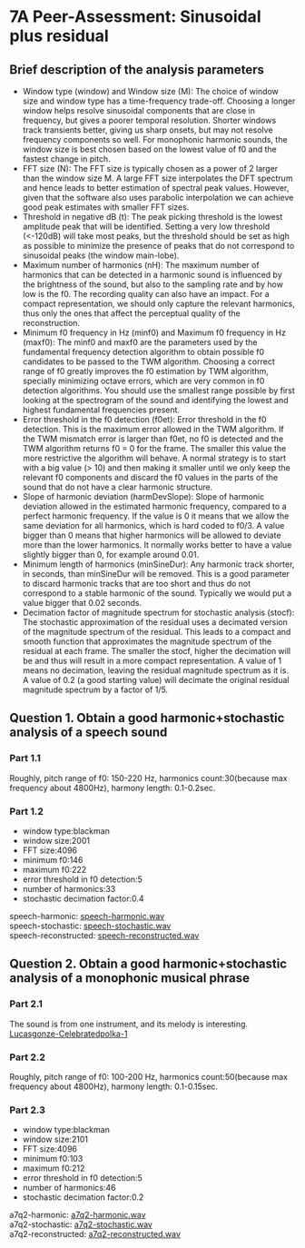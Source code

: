 7A Peer-Assessment: Sinusoidal plus residual
========= 

## Brief description of the analysis parameters

* Window type (window) and Window size (M): The choice of window size and window type has a time-frequency trade-off. Choosing a longer window helps resolve sinusoidal components that are close in frequency, but gives a poorer temporal resolution. Shorter windows track transients better, giving us sharp onsets, but may not resolve frequency components so well. For monophonic harmonic sounds, the window size is best chosen based on the lowest value of f0 and the fastest change in pitch. 
* FFT size (N): The FFT size is typically chosen as a power of 2 larger than the window size M. A large FFT size interpolates the DFT spectrum and hence leads to better estimation of spectral peak values. However, given that the software also uses parabolic interpolation we can achieve good peak estimates with smaller FFT sizes. 
* Threshold in negative dB (t): The peak picking threshold is the lowest amplitude peak that will be identified. Setting a very low threshold (<-120dB) will take most peaks, but the threshold should be set as high as possible to minimize the presence of peaks that do not correspond to sinusoidal peaks (the window main-lobe). 
* Maximum number of harmonics (nH): The maximum number of harmonics that can be detected in a harmonic sound is influenced by the brightness of the sound, but also to the sampling rate and by how low is the f0.  The recording quality can also have an impact. For a compact representation, we should only capture the relevant harmonics, thus only the ones that affect the perceptual quality of the reconstruction. 
* Minimum f0 frequency in Hz (minf0) and Maximum f0 frequency in Hz (maxf0): The minf0 and maxf0 are the parameters used by the fundamental frequency detection algorithm to obtain possible f0 candidates to be passed to the TWM algorithm. Choosing a correct range of f0 greatly improves the f0 estimation by TWM algorithm, specially minimizing octave errors, which are very common in f0 detection algorithms. You should use the smallest range possible by first looking at the spectrogram of the sound and identifying the lowest and highest fundamental frequencies present.
* Error threshold in the f0 detection (f0et): Error threshold in the f0 detection. This is the maximum error allowed in the TWM algorithm. If the TWM mismatch error is larger than f0et, no f0 is detected and the TWM algorithm returns f0 = 0 for the frame.  The smaller this value the more restrictive the algorithm will behave. A normal strategy is to start with a big value (> 10) and then making it smaller until we only keep the relevant f0 components and discard the f0 values in the parts of the sound that do not have a clear harmonic structure.
* Slope of harmonic deviation (harmDevSlope): Slope of harmonic deviation allowed in the estimated harmonic frequency, compared to a perfect harmonic frequency. If the value is 0 it means that we allow the same deviation for all harmonics, which is hard coded to f0/3. A value bigger than 0 means that higher harmonics will be allowed to deviate more than the lower harmonics. It normally works better to have a value slightly bigger than 0, for example around 0.01.
* Minimum length of harmonics (minSineDur): Any harmonic track shorter, in seconds, than minSineDur will be removed. This is a good parameter to discard harmonic tracks that are too short and thus do not correspond to a stable harmonic of the sound. Typically we would put a value bigger that 0.02 seconds.
* Decimation factor of magnitude spectrum for stochastic analysis (stocf): The stochastic approximation of the residual uses a decimated version of the magnitude spectrum of the residual. This leads to a compact and smooth function that approximates the magnitude spectrum of the residual at each frame. The smaller the stocf, higher the decimation will be and thus will result in a more compact representation.  A value of 1 means no decimation, leaving the residual magnitude spectrum as it is. A value of 0.2 (a good starting value) will decimate the original residual magnitude spectrum by a factor of 1/5. 

## Question 1. Obtain a good harmonic+stochastic analysis of a speech sound

### Part 1.1
Roughly, pitch range of f0: 150-220 Hz, harmonics count:30(because max frequency about 4800Hz), harmony length: 0.1-0.2sec.

### Part 1.2
* window type:blackman
* window size:2001
* FFT size:4096
* minimum f0:146
* maximum f0:222
* error threshold in f0 detection:5
* number of harmonics:33
* stochastic decimation factor:0.4

speech-harmonic: [speech-harmonic.wav]()  
speech-stochastic: [speech-stochastic.wav]()  
speech-reconstructed: [speech-reconstructed.wav]()

## Question 2. Obtain a good harmonic+stochastic analysis of a monophonic musical phrase 

### Part 2.1
The sound is from one instrument, and its melody is interesting. [Lucasgonze-Celebratedpolka-1](https://www.freesound.org/people/lucasgonze/sounds/90053/)

### Part 2.2
Roughly, pitch range of f0: 100-200 Hz, harmonics count:50(because max frequency about 4800Hz), harmony length: 0.1-0.15sec.

### Part 2.3
* window type:blackman
* window size:2101
* FFT size:4096
* minimum f0:103
* maximum f0:212
* error threshold in f0 detection:5
* number of harmonics:46
* stochastic decimation factor:0.2

a7q2-harmonic: [a7q2-harmonic.wav]()  
a7q2-stochastic: [a7q2-stochastic.wav]()  
a7q2-reconstructed: [a7q2-reconstructed.wav]()
